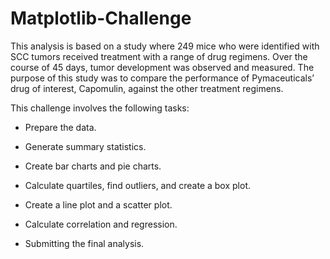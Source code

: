 # Matplotlib-Challenge
This analysis is based on a study where 249 mice who were identified with SCC tumors received treatment with a range of drug regimens. Over the course of 45 days, tumor development was observed and measured. The purpose of this study was to compare the performance of Pymaceuticals’ drug of interest, Capomulin, against the other treatment regimens.

This challenge involves the following tasks:

- Prepare the data.
   
- Generate summary statistics.
   
- Create bar charts and pie charts.
   
- Calculate quartiles, find outliers, and create a box plot.
   
- Create a line plot and a scatter plot.
   
- Calculate correlation and regression.
   
- Submitting the final analysis.

